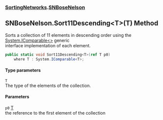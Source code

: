 ### [SortingNetworks](SortingNetworks.md 'SortingNetworks').[SNBoseNelson](SortingNetworks_SNBoseNelson.md 'SortingNetworks.SNBoseNelson')
## SNBoseNelson.Sort11Descending&lt;T&gt;(T) Method
Sorts a collection of 11 elements in descending order using the [System.IComparable&lt;&gt;](https://docs.microsoft.com/en-us/dotnet/api/System.IComparable-1 'System.IComparable`1') generic  
interface implementation of each element.  
```csharp
public static void Sort11Descending<T>(ref T p0)
    where T : System.IComparable<T>;
```
#### Type parameters
<a name='SortingNetworks_SNBoseNelson_Sort11Descending_T_(T)_T'></a>
`T`  
The type of the elements of the collection.
  
#### Parameters
<a name='SortingNetworks_SNBoseNelson_Sort11Descending_T_(T)_p0'></a>
`p0` [T](SortingNetworks_SNBoseNelson_Sort11Descending_T_(T).md#SortingNetworks_SNBoseNelson_Sort11Descending_T_(T)_T 'SortingNetworks.SNBoseNelson.Sort11Descending&lt;T&gt;(T).T')  
the reference to the first element of the collection
  

